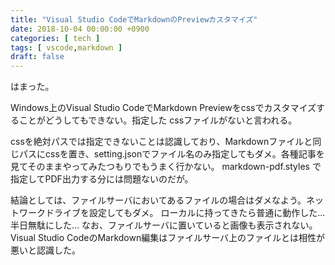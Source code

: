 ```yaml
---
title: "Visual Studio CodeでMarkdownのPreviewカスタマイズ"
date: 2018-10-04 00:00:00 +0900
categories: [ tech ]
tags: [ vscode,markdown ]
draft: false
---
```


はまった。

Windows上のVisual Studio CodeでMarkdown Previewをcssでカスタマイズすることがどうしてもできない。指定した
cssファイルがないと言われる。

cssを絶対パスでは指定できないことは認識しており、Markdownファイルと同じパスにcssを置き、setting.jsonでファイル名のみ指定してもダメ。各種記事を見てそのままやってみたつもりでもうまく行かない。
markdown-pdf.styles で指定してPDF出力する分には問題ないのだが。

結論としては、ファイルサーバにおいてあるファイルの場合はダメなよう。ネットワークドライブを設定してもダメ。
ローカルに持ってきたら普通に動作した... 半日無駄にした...
なお、ファイルサーバに置いていると画像も表示されない。Visual Studio CodeのMarkdown編集はファイルサーバ上のファイルとは相性が悪いと認識した。
